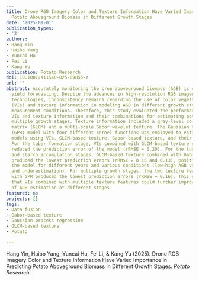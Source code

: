 ```yaml
---
title: Drone RGB Imagery Color and Texture Information Have Varied Importance in Predicting
  Potato Aboveground Biomass in Different Growth Stages
date: '2025-01-01'
publication_types:
- '2'
authors:
- Hang Yin
- Haibo Yang
- Yuncai Hu
- Fei Li
- Kang Yu
publication: Potato Research
doi: 10.1007/s11540-025-09855-z
url: ''
abstract: Accurately monitoring the crop aboveground biomass (AGB) is critical for
  yield forecasting. Despite the advances in high-resolution RGB imagery using drone
  technologies, inconsistency remains regarding the use of color vegetation indices
  (VIs) and texture information in modeling AGB in different growth stages and under
  measurement conditions. Therefore, this study evaluated the performance of multiple
  VIs and texture information and their combinations for estimating potato AGB across
  multiple growth stages. Texture information included a gray-level co-occurrence
  matrix (GLCM) and a multi-scale Gabor wavelet texture. The Gaussian Process Regression
  (GPR) model with four different kernel functions was employed to establish AGB estimation
  models using VIs, GLCM-based texture, Gabor-based texture, and their combinations.
  For the tuber formation stage, VIs combined with GLCM-based texture significantly
  reduced the prediction error of the model (rRMSE = 0.20). For the tuber bulking
  and starch accumulation stages, GLCM-based texture combined with Gabor-based texture
  produced the lowest prediction errors (rRMSE = 0.15 and 0.13), positively affecting
  the model for different years and various conditions (low–high AGB values and over-
  and underestimation). For multiple growth stages, the two texture features combined
  with GPR produced the lowest prediction errors (rRMSE = 0.16). This study demonstrated
  that VIs combined with multiple texture features could further improve the performance
  of AGB estimation at different stages.
featured: no
projects: []
tags:
- Data fusion
- Gabor-based texture
- Gaussian process regression
- GLCM-based texture
- Potato

---
```


Hang Yin, Haibo Yang, Yuncai Hu, Fei Li, & Kang Yu (2025). Drone RGB Imagery Color and Texture Information Have Varied Importance in Predicting Potato Aboveground Biomass in Different Growth Stages. *Potato Research*.
